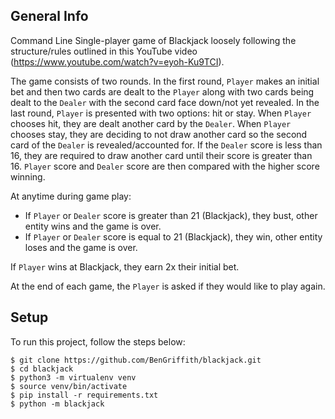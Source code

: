 ## General Info
Command Line Single-player game of Blackjack loosely following the structure/rules outlined in this YouTube video (https://www.youtube.com/watch?v=eyoh-Ku9TCI). 

The game consists of two rounds. In the first round, `Player` makes an initial bet and then two cards are dealt to the `Player` along with two cards being dealt to the `Dealer` with the second card face down/not yet revealed. In the last round, `Player` is presented with two options: hit or stay. When `Player` chooses hit, they are dealt another card by the `Dealer`. When `Player` chooses stay, they are deciding to not draw another card so the second card of the `Dealer` is revealed/accounted for. If the `Dealer` score is less than 16, they are required to draw another card until their score is greater than 16. `Player` score and `Dealer` score are then compared with the higher score winning.

At anytime during game play:
- If `Player` or `Dealer` score is greater than 21 (Blackjack), they bust, other entity wins and the game is over.
- If `Player` or `Dealer` score is equal to 21 (Blackjack), they win, other entity loses and the game is over.

If `Player` wins at Blackjack, they earn 2x their initial bet.

At the end of each game, the `Player` is asked if they would like to play again.

## Setup
To run this project, follow the steps below:
```
$ git clone https://github.com/BenGriffith/blackjack.git
$ cd blackjack
$ python3 -m virtualenv venv
$ source venv/bin/activate
$ pip install -r requirements.txt
$ python -m blackjack
```